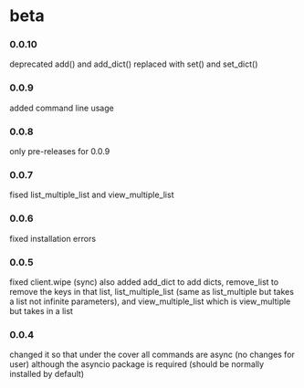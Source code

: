 # beta
### 0.0.10
deprecated add() and add_dict() replaced with set() and set_dict()
### 0.0.9
added command line usage
### 0.0.8
only pre-releases for 0.0.9
### 0.0.7
fised list_multiple_list and view_multiple_list
### 0.0.6
fixed installation errors
### 0.0.5
fixed client.wipe (sync) also added add_dict to add dicts, remove_list to remove the keys in that list, list_multiple_list (same as list_multiple but takes a list not infinite parameters), and view_multiple_list which is view_multiple but takes in a list
### 0.0.4
changed it so that under the cover all commands are async (no changes for user) although the asyncio package is required (should be normally installed by default)

